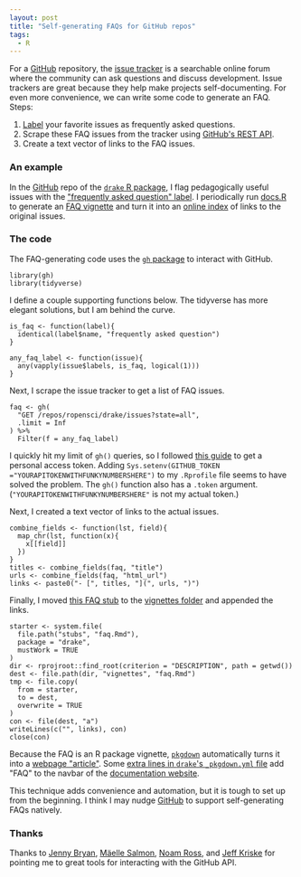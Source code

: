 ```yaml
---
layout: post
title: "Self-generating FAQs for GitHub repos"
tags: 
  - R
---
```


For a <a href = "https://github.com/">GitHub</a> repository, the [issue tracker](https://help.github.com/articles/about-issues/) is a searchable online forum where the community can ask questions and discuss development. Issue trackers are great because they help make projects self-documenting. For even more convenience, we can write some code to generate an FAQ. Steps:

1. [Label](https://help.github.com/articles/about-labels/) your favorite issues as frequently asked questions.
1. Scrape these FAQ issues from the tracker using [GitHub's REST API](https://developer.github.com/v3/).
1. Create a text vector of links to the FAQ issues.

<h3>An example</h3>

In the <a href = "https://github.com/">GitHub</a> repo of the <a href="https://github.com/ropensci/drake"><code>drake</code> R package</a>, I flag pedagogically useful issues with the <a href="https://github.com/ropensci/drake/issues?q=is%3Aissue+is%3Aclosed+label%3A%22frequently+asked+question%22">"frequently asked question" label</a>. I periodically run <a href="https://github.com/ropensci/drake/blob/master/docs.R">docs.R</a> to generate an <a href="https://github.com/ropensci/drake/blob/master/vignettes/faq.Rmd">FAQ vignette</a> and turn it into an <a href="https://ropensci.github.io/drake/articles/faq.html">online index</a> of links to the original issues.

<h3>The code</h3>

The FAQ-generating code uses the <a href="https://github.com/r-lib/gh"><code>gh</code> package</a> to interact with GitHub.

<pre><code>library(gh)
library(tidyverse)
</code></pre>

I define a couple supporting functions below. The tidyverse has more elegant solutions, but I am behind the curve.

<pre><code>is_faq <- function(label){
  identical(label$name, "frequently asked question")
}

any_faq_label <- function(issue){
  any(vapply(issue$labels, is_faq, logical(1)))
}
</code></pre>

Next, I scrape the issue tracker to get a list of FAQ issues.

<pre><code>faq <- gh(
  "GET /repos/ropensci/drake/issues?state=all",
  .limit = Inf
) %>%
  Filter(f = any_faq_label)
</code></pre>

I quickly hit my limit of <code>gh()</code> queries, so I followed <a href="https://gist.github.com/christopheranderton/8644743">this guide</a> to get a personal access token. Adding <code>Sys.setenv(GITHUB_TOKEN ="YOURAPITOKENWITHFUNKYNUMBERSHERE")</code> to my <code>.Rprofile</code> file seems to have solved the problem. The <code>gh()</code> function also has a <code>.token</code> argument. (<code>"YOURAPITOKENWITHFUNKYNUMBERSHERE"</code> is not my actual token.)

Next, I created a text vector of links to the actual issues.

<pre><code>combine_fields <- function(lst, field){
  map_chr(lst, function(x){
    x[[field]]
  })
}
titles <- combine_fields(faq, "title")
urls <- combine_fields(faq, "html_url")
links <- paste0("- [", titles, "](", urls, ")")
</code></pre>

Finally, I moved <a href="https://github.com/ropensci/drake/blob/master/inst/stubs/faq.Rmd">this FAQ stub</a> to the <a href="https://github.com/ropensci/drake/tree/master/vignettes">vignettes folder</a> and appended the links.

<pre><code>starter <- system.file(
  file.path("stubs", "faq.Rmd"),
  package = "drake",
  mustWork = TRUE
)
dir <- rprojroot::find_root(criterion = "DESCRIPTION", path = getwd())
dest <- file.path(dir, "vignettes", "faq.Rmd")
tmp <- file.copy(
  from = starter,
  to = dest,
  overwrite = TRUE
)
con <- file(dest, "a")
writeLines(c("", links), con)
close(con)
</code></pre>

Because the FAQ is an R package vignette, <a href="https://github.com/r-lib/pkgdown"><code>pkgdown</code></a> automatically turns it into a <a href="https://ropensci.github.io/drake/articles/faq.html">webpage "article"</a>. Some <a href="https://github.com/ropensci/drake/blob/65023735e670ac11f647f5893511b6c2381e78b7/_pkgdown.yml#L13">extra lines in <code>drake</code>'s <code>_pkgdown.yml</code> file</a> add "FAQ" to the navbar of the <a href="https://ropensci.github.io/drake/index.html">documentation website</a>.

This technique adds convenience and automation, but it is tough to set up from the beginning. I think I may nudge <a href="http://github.com/">GitHub</a> to support self-generating FAQs natively.

<h3>Thanks</h3>

Thanks to <a href="https://github.com/jennybc">Jenny Bryan</a>, <a href="https://github.com/maelle">Mäelle Salmon</a>, <a href="https://github.com/noamross">Noam Ross</a>, and <a href="https://github.com/jekriske">Jeff Kriske</a> for pointing me to great tools for interacting with the GitHub API.